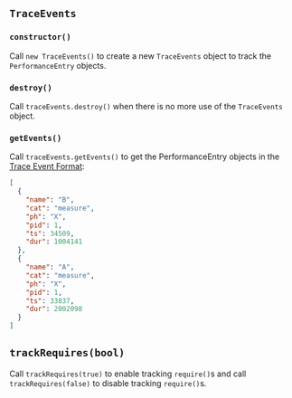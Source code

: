 ## `TraceEvents`

### `constructor()`

Call `new TraceEvents()` to create a new `TraceEvents` object to track the `PerformanceEntry` objects.

### `destroy()`

Call `traceEvents.destroy()` when there is no more use of the `TraceEvents` object.

### `getEvents()`

Call `traceEvents.getEvents()` to get the PerformanceEntry objects in the [Trace Event Format](https://docs.google.com/document/d/1CvAClvFfyA5R-PhYUmn5OOQtYMH4h6I0nSsKchNAySU/preview):

```json
[
  {
    "name": "B",
    "cat": "measure",
    "ph": "X",
    "pid": 1,
    "ts": 34509,
    "dur": 1004141
  },
  {
    "name": "A",
    "cat": "measure",
    "ph": "X",
    "pid": 1,
    "ts": 33837,
    "dur": 2002098
  }
]
```

## `trackRequires(bool)`

Call `trackRequires(true)` to enable tracking `require()`s and call `trackRequires(false)` to disable tracking `require()`s.
